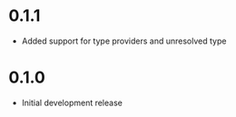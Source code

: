 # 0.1.1

- Added support for type providers and unresolved type

# 0.1.0

- Initial development release